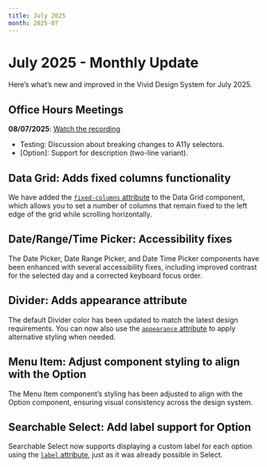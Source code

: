 ```yaml
---
title: July 2025
month: 2025-07
---
```


# July 2025 - Monthly Update

Here’s what’s new and improved in the Vivid Design System for July 2025.

## Office Hours Meetings

**08/07/2025**: [Watch the recording](https://drive.google.com/file/d/1KMVpYYDErM865d-M3l8nkdPxpI4P1RWG/view)

- Testing: Discussion about breaking changes to A11y selectors.
- [Option]: Support for description (two-line variant).

## Data Grid: Adds fixed columns functionality

We have added the [`fixed-columns` attribute](/components/data-grid/#fixed-columns) to the Data Grid component, which allows you to set a number of columns that remain fixed to the left edge of the grid while scrolling horizontally.

## Date/Range/Time Picker: Accessibility fixes

The Date Picker, Date Range Picker, and Date Time Picker components have been enhanced with several accessibility fixes, including improved contrast for the selected day and a corrected keyboard focus order.

## Divider: Adds appearance attribute

The default Divider color has been updated to match the latest design requirements. You can now also use the [`appearance` attribute](/components/divider/#appearance) to apply alternative styling when needed.

## Menu Item: Adjust component styling to align with the Option

The Menu Item component’s styling has been adjusted to align with the Option component, ensuring visual consistency across the design system.

## Searchable Select: Add label support for Option

Searchable Select now supports displaying a custom label for each option using the [`label` attribute](/components/option/code/#label), just as it was already possible in Select.
